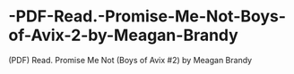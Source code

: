 # -PDF-Read.-Promise-Me-Not-Boys-of-Avix-2-by-Meagan-Brandy
(PDF) Read. Promise Me Not (Boys of Avix #2) by Meagan Brandy
